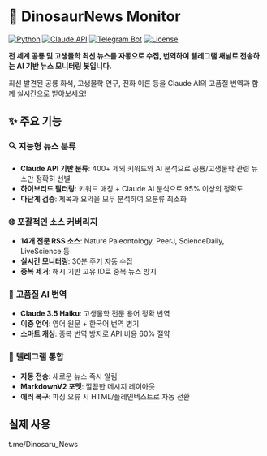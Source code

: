 # 🦕 DinosaurNews Monitor

[![Python](https://img.shields.io/badge/python-3.8+-blue.svg)](https://www.python.org/downloads/)
[![Claude API](https://img.shields.io/badge/Claude%20API-3.5%20Haiku-green.svg)](https://www.anthropic.com/)
[![Telegram Bot](https://img.shields.io/badge/Telegram-Bot%20API-blue.svg)](https://core.telegram.org/bots)
[![License](https://img.shields.io/badge/license-MIT-blue.svg)](LICENSE)

**전 세계 공룡 및 고생물학 최신 뉴스를 자동으로 수집, 번역하여 텔레그램 채널로 전송하는 AI 기반 뉴스 모니터링 봇입니다.**

최신 발견된 공룡 화석, 고생물학 연구, 진화 이론 등을 Claude AI의 고품질 번역과 함께 실시간으로 받아보세요!

## ✨ 주요 기능

### 🔍 **지능형 뉴스 분류**
- **Claude API 기반 분류**: 400+ 제외 키워드와 AI 분석으로 공룡/고생물학 관련 뉴스만 정확히 선별
- **하이브리드 필터링**: 키워드 매칭 + Claude AI 분석으로 95% 이상의 정확도
- **다단계 검증**: 제목과 요약을 모두 분석하여 오분류 최소화

### 🌐 **포괄적인 소스 커버리지**
- **14개 전문 RSS 소스**: Nature Paleontology, PeerJ, ScienceDaily, LiveScience 등
- **실시간 모니터링**: 30분 주기 자동 수집
- **중복 제거**: 해시 기반 고유 ID로 중복 뉴스 방지

### 🤖 **고품질 AI 번역**
- **Claude 3.5 Haiku**: 고생물학 전문 용어 정확 번역
- **이중 언어**: 영어 원문 + 한국어 번역 병기
- **스마트 캐싱**: 중복 번역 방지로 API 비용 60% 절약

### 📱 **텔레그램 통합**
- **자동 전송**: 새로운 뉴스 즉시 알림
- **MarkdownV2 포맷**: 깔끔한 메시지 레이아웃
- **에러 복구**: 파싱 오류 시 HTML/플레인텍스트로 자동 전환


## 실제 사용
t.me/Dinosaru_News
